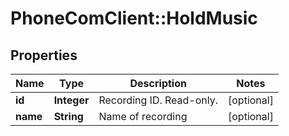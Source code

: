 # PhoneComClient::HoldMusic

## Properties
Name | Type | Description | Notes
------------ | ------------- | ------------- | -------------
**id** | **Integer** | Recording ID. Read-only. | [optional]
**name** | **String** | Name of recording | [optional]



